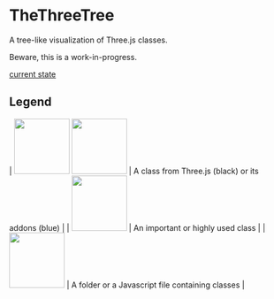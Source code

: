 # TheThreeTree

A tree-like visualization of Three.js classes.

Beware, this is a work-in-progress.

[current state](https://boytchev.github.io/TheThreeTree/src)

## Legend


| <img src="../images/node-core.png" height="100"> <img src="../images/node-addon.png" height="100"> | A class from Three.js (black) or its addons (blue) |
| <img src="../images/node-important.png" height="100"> | An important or highly used class |
| <img src="../images/node-folder-file.png" height="100"> | A folder or a Javascript file containing classes |
